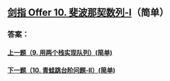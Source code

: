 ## [剑指 Offer 10. 斐波那契数列-I](https://leetcode-cn.com/problems/merge-two-sorted-lists/)（简单）





### 答案：



#### [上一题（9. 用两个栈实现队列）(简单)](https://github.com/sdwwld/leetCode/blob/master/src/main/java/com/wld/java/offer/剑指Offer9.md)

#### [下一题（10. 青蛙跳台阶问题-II）(简单)](https://github.com/sdwwld/leetCode/blob/master/src/main/java/com/wld/java/offer/剑指Offer10-II.md)